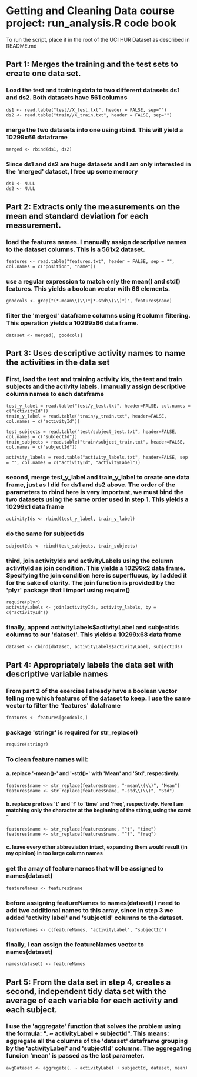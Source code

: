# Getting and Cleaning Data course project: run_analysis.R code book

To run the script, place it in the root of the UCI HUR Dataset as described in README.md

## Part 1: Merges the training and the test sets to create one data set.

### Load the test and training data to two different datasets ds1 and ds2. Both datasets have 561 columns
	ds1 <- read.table("test//X_test.txt", header = FALSE, sep="")
	ds2 <- read.table("train//X_train.txt", header = FALSE, sep="")

### merge the two datasets into one using rbind. This will yield a 10299x66 dataframe
	merged <- rbind(ds1, ds2)

### Since ds1 and ds2 are huge datasets and I am only interested in the 'merged' dataset, I free up some memory
	ds1 <- NULL
	ds2 <- NULL

## Part 2: Extracts only the measurements on the mean and standard deviation for each measurement. 

### load the features names. I manually assign descriptive names to the dataset columns. This is a 561x2 dataset.
	features <- read.table("features.txt", header = FALSE, sep = "", col.names = c("position", "name"))

### use a regular expression to match only the mean() and std() features. This yields a boolean vector with 66 elements.
	goodcols <- grep("(*-mean\\(\\)*|*-std\\(\\)*)", features$name)

### filter the 'merged' dataframe columns using R column filtering. This operation yields a 10299x66 data frame.
	dataset <- merged[, goodcols]

## Part 3: Uses descriptive activity names to name the activities in the data set

### First, load the test and training activity ids, the test and train subjects and the activity labels. I manually assign descriptive column names to each dataframe
	test_y_label = read.table("test/y_test.txt", header=FALSE, col.names = c("activityId"))
	train_y_label = read.table("train/y_train.txt", header=FALSE, col.names = c("activityId"))

	test_subjects = read.table("test/subject_test.txt", header=FALSE, col.names = c("subjectId"))
	train_subjects = read.table("train/subject_train.txt", header=FALSE, col.names = c("subjectId"))

	activity_labels = read.table("activity_labels.txt", header=FALSE, sep = "", col.names = c("activityId", "activityLabel"))

### second, merge test_y_label and train_y_label to create one data frame, just as I did for ds1 and ds2 above. The order of the parameters to rbind here is very important, we must bind the two datasets using the same order used in step 1. This yields a 10299x1 data frame
	activityIds <- rbind(test_y_label, train_y_label)

### do the same for subjectIds
	subjectIds <- rbind(test_subjects, train_subjects)

### third, join activityIds and activityLabels using the column activityId as join condition. This yields a 10299x2 data frame. Specifying the join condition here is superfluous, by I added it for the sake of clarity. The join function is provided by the 'plyr' package that I import using require()
	require(plyr)
	activityLabels <- join(activityIds, activity_labels, by = c("activityId"))

### finally, append activityLabels$activityLabel and subjectIds columns to our 'dataset'. This yields a 10299x68 data frame
	dataset <- cbind(dataset, activityLabels$activityLabel, subjectIds)

## Part 4: Appropriately labels the data set with descriptive variable names

### From part 2 of the exercise I already have a boolean vector telling me which features of the dataset to keep. I use the same vector to filter the 'features' dataframe 
	features <- features[goodcols,]

### package 'stringr' is required for str_replace()
	require(stringr)

### To clean feature names will:
#### a. replace '-mean()-' and '-std()-' with 'Mean' and 'Std', respectively.
	features$name <- str_replace(features$name, "-mean\\(\\)", "Mean")
	features$name <- str_replace(features$name, "-std\\(\\)", "Std")

#### b. replace prefixes 't' and 'f' to 'time' and 'freq', respectively. Here I am matching only the character at the beginning of the stirng, using the caret ^
	features$name <- str_replace(features$name, "^t", "time")
	features$name <- str_replace(features$name, "^f", "freq")

#### c. leave every other abbreviation intact, expanding them would result (in my opinion) in too large column names

### get the array of feature names that will be assigned to names(dataset)
	featureNames <- features$name

### before assigning featureNames to names(dataset) I need to add two additional names to this array, since in step 3 we added 'activity label' and 'subjectId' columns to the dataset.
	featureNames <- c(featureNames, "activityLabel", "subjectId")

### finally, I can assign the featureNames vector to names(dataset)
	names(dataset) <- featureNames

## Part 5: From the data set in step 4, creates a second, independent tidy data set with the average of each variable for each activity and each subject.

### I use the 'aggregate' function that solves the problem using the formula: ". ~ activityLabel + subjectId". This means: aggregate all the columns of the 'dataset' dataframe grouping by the 'activityLabel' and 'subjectId' columns. The aggregating funcion 'mean' is passed as the last parameter.
	avgDataset <- aggregate(. ~ activityLabel + subjectId, dataset, mean)

